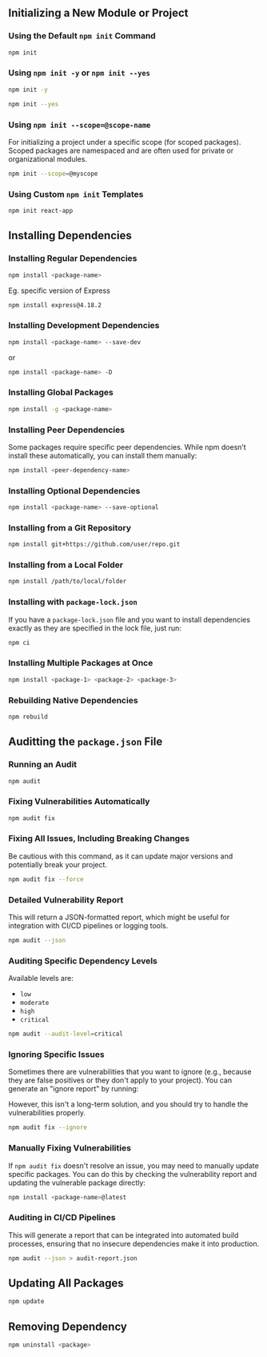 
## Initializing a New Module or Project

### Using the Default `npm init` Command

```bash
npm init
```

### Using `npm init -y` or `npm init --yes`

```bash
npm init -y
```

```bash
npm init --yes
```

### **Using `npm init --scope=@scope-name`**

For initializing a project under a specific scope (for scoped packages).
Scoped packages are namespaced and are often used for private or organizational modules.

```bash
npm init --scope=@myscope
```

### Using Custom `npm init` Templates

```bash
npm init react-app
```

## Installing Dependencies

### Installing Regular Dependencies

```bash
npm install <package-name>
```

Eg. specific version of Express

```bash
npm install express@4.18.2
```

### Installing Development Dependencies

```bash
npm install <package-name> --save-dev
```

or 
```bash
npm install <package-name> -D
```

### Installing Global Packages

```bash
npm install -g <package-name>
```

### Installing Peer Dependencies

Some packages require specific peer dependencies. While npm doesn’t install these automatically, you can install them manually:

```bash
npm install <peer-dependency-name>
```

### Installing Optional Dependencies

```bash
npm install <package-name> --save-optional
```

### Installing from a Git Repository

```bash
npm install git+https://github.com/user/repo.git
```

### Installing from a Local Folder

```bash
npm install /path/to/local/folder
```

### Installing with `package-lock.json`

If you have a `package-lock.json` file and you want to install dependencies exactly as they are specified in the lock file, just run:

```bash
npm ci
```

### Installing Multiple Packages at Once

```bash
npm install <package-1> <package-2> <package-3>
```

### Rebuilding Native Dependencies

```bash
npm rebuild
```

## Auditting the `package.json` File

### Running an Audit

```bash
npm audit
```

### Fixing Vulnerabilities Automatically

```bash
npm audit fix
```

### Fixing All Issues, Including Breaking Changes

Be cautious with this command, as it can update major versions and potentially break your project.

```bash
npm audit fix --force
```

### Detailed Vulnerability Report

This will return a JSON-formatted report, which might be useful for integration with CI/CD pipelines or logging tools.

```bash
npm audit --json
```

### Auditing Specific Dependency Levels

Available levels are:

- `low`
- `moderate`
- `high`
- `critical`

```bash
npm audit --audit-level=critical
```

### Ignoring Specific Issues

Sometimes there are vulnerabilities that you want to ignore (e.g., because they are false positives or they don't apply to your project). You can generate an "ignore report" by running:

However, this isn't a long-term solution, and you should try to handle the vulnerabilities properly.

```bash
npm audit fix --ignore
```

### Manually Fixing Vulnerabilities

If `npm audit fix` doesn't resolve an issue, you may need to manually update specific packages. You can do this by checking the vulnerability report and updating the vulnerable package directly:

```bash
npm install <package-name>@latest
```

### Auditing in CI/CD Pipelines

This will generate a report that can be integrated into automated build processes, ensuring that no insecure dependencies make it into production.

```bash
npm audit --json > audit-report.json
```

## Updating All Packages

```bash
npm update
```

## Removing Dependency

```bash
npm uninstall <package>
```


